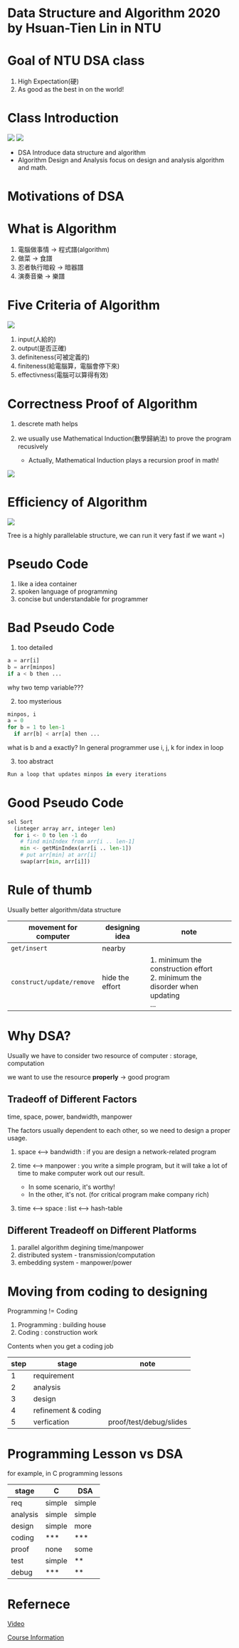 # Data Structure and Algorithm 2020 by Hsuan-Tien Lin in NTU 

# Goal of NTU DSA class

1. High Expectation(硬)
2. As good as the best in on the world!

# Class Introduction

<img src='./asserts/NtuDsa1_4.png'></img>
<img src='./asserts/NtuDsa1_5.png'></img>

* DSA Introduce data structure and algorithm
* Algorithm Design and Analysis focus on design and analysis algorithm and math.

# Motivations of DSA

# What is Algorithm

1. 電腦做事情 -> 程式譜(algorithm)
2. 做菜 -> 食譜
3. 忍者執行暗殺 -> 暗器譜
4. 演奏音樂 -> 樂譜

# Five Criteria of Algorithm

<img src='./asserts/NtuDsa1_1.png'></img>

1. input(人給的)
2. output(是否正確)
3. definiteness(可被定義的)
4. finiteness(給電腦算，電腦會停下來)
5. effectivness(電腦可以算得有效)

# Correctness Proof of Algorithm

1. descrete math helps
2. we usually use Mathematical Induction(數學歸納法) to prove the program recusively

   * Actually, Mathematical Induction plays a recursion proof in math! 

<img src='./asserts/NtuDsa1_2.png'></img>

# Efficiency of Algorithm

<img src='./asserts/NtuDsa1_3.png'></img>

Tree is a highly parallelable structure, we can run it very fast if we want =)

# Pseudo Code

1. like a idea container
2. spoken language of programming
3. concise but understandable for programmer

# Bad Pseudo Code

1. too detailed

``` Python
a = arr[i]
b = arr[minpos]
if a < b then ...
```

why two temp variable???

2. too mysterious

``` Python
minpos, i
a = 0
for b = 1 to len-1
  if arr[b] < arr[a] then ...
```

what is b and a exactly? In general programmer use i, j, k for index in loop

3. too abstract

``` Python
Run a loop that updates minpos in every iterations
```

# Good Pseudo Code

``` Python
sel Sort
  (integer array arr, integer len)
  for i <- 0 to len -1 do
    # find minIndex from arr[i .. len-1]
    min <- getMinIndex(arr[i .. len-1])
    # put arr[min] at arr[i]
    swap(arr[min, arr[i]])
```

# Rule of thumb

Usually better algorithm/data structure

| movement for computer     | designing idea  | note                                                                                   |
|---------------------------|-----------------|----------------------------------------------------------------------------------------|
| `get/insert` | nearby          |                                                                                        |
| `construct/update/remove` | hide the effort | 1. minimum the construction effort <br> 2. minimum the disorder when updating <br> ... |

# Why DSA?

Usually we have to consider two resource of computer : storage, computation

we want to use the resource **properly** -> good program

## Tradeoff of Different Factors

time, space, power, bandwidth, manpower

The factors usually dependent to each other, so we need to design a proper usage.

1. space <--> bandwidth : if you are design a network-related program

2. time <--> manpower : you write a simple program, but it will take a lot of time to make computer work out our result.

   * In some scenario, it's worthy!
   * In the other, it's not. (for critical program make company rich)

3.  time <--> space : list <--> hash-table

## Different Treadeoff on Different Platforms

1. parallel algorithm degining time/manpower
2. distributed system - transmission/computation
3. embedding system - manpower/power

# Moving from coding to designing

Programming != Coding

1. Programming : building house
2. Coding : construction work

Contents when you get a coding job

| step | stage               | note                    |
|------|---------------------|-------------------------|
| 1    | requirement         |                         |
| 2    | analysis            |                         |
| 3    | design              |                         |
| 4    | refinement & coding |                         |
| 5    | verfication         | proof/test/debug/slides |

# Programming Lesson vs DSA

for example, in C programming lessons

| stage  | C      | DSA    |
|--------|--------|--------|
| req    | simple | simple |
| analysis    | simple | simple |
| design | simple | more   |
| coding | ***    | ***    |
| proof  | none   | some   |
| test   | simple | **     |
| debug  | ***    | **     |

# Refernece

[Video](https://www.youtube.com/watch?v=8IOv2fnc01E&list=PLXVfgk9fNX2Kda9rttSvGROCtRQ3Sb8bA&index=2)

[Course Information](https://www.csie.ntu.edu.tw/~htlin/course/dsa20spring/)
